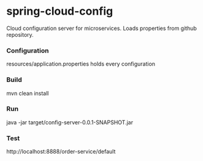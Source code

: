 # spring-cloud-config
Cloud configuration server for microservices.
Loads properties from github repository.

### Configuration
resources/application.properties holds every configuration 

### Build
mvn clean install

### Run
java -jar target/config-server-0.0.1-SNAPSHOT.jar

### Test
http://localhost:8888/order-service/default

